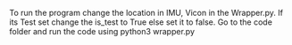 To run the program change the location in IMU, Vicon in the Wrapper.py.
If its Test set change the is_test to True else set it to false.
Go to the code folder and run the code using
	python3 wrapper.py
